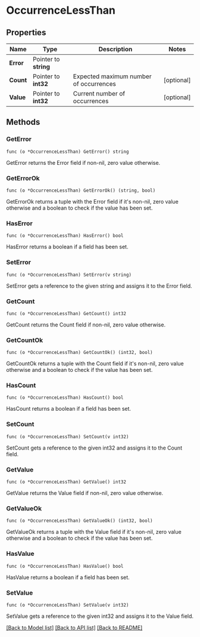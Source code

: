 # OccurrenceLessThan

## Properties

Name | Type | Description | Notes
------------ | ------------- | ------------- | -------------
**Error** | Pointer to **string** |  | 
**Count** | Pointer to **int32** | Expected maximum number of occurrences | [optional] 
**Value** | Pointer to **int32** | Current number of occurrences | [optional] 

## Methods

### GetError

`func (o *OccurrenceLessThan) GetError() string`

GetError returns the Error field if non-nil, zero value otherwise.

### GetErrorOk

`func (o *OccurrenceLessThan) GetErrorOk() (string, bool)`

GetErrorOk returns a tuple with the Error field if it's non-nil, zero value otherwise
and a boolean to check if the value has been set.

### HasError

`func (o *OccurrenceLessThan) HasError() bool`

HasError returns a boolean if a field has been set.

### SetError

`func (o *OccurrenceLessThan) SetError(v string)`

SetError gets a reference to the given string and assigns it to the Error field.

### GetCount

`func (o *OccurrenceLessThan) GetCount() int32`

GetCount returns the Count field if non-nil, zero value otherwise.

### GetCountOk

`func (o *OccurrenceLessThan) GetCountOk() (int32, bool)`

GetCountOk returns a tuple with the Count field if it's non-nil, zero value otherwise
and a boolean to check if the value has been set.

### HasCount

`func (o *OccurrenceLessThan) HasCount() bool`

HasCount returns a boolean if a field has been set.

### SetCount

`func (o *OccurrenceLessThan) SetCount(v int32)`

SetCount gets a reference to the given int32 and assigns it to the Count field.

### GetValue

`func (o *OccurrenceLessThan) GetValue() int32`

GetValue returns the Value field if non-nil, zero value otherwise.

### GetValueOk

`func (o *OccurrenceLessThan) GetValueOk() (int32, bool)`

GetValueOk returns a tuple with the Value field if it's non-nil, zero value otherwise
and a boolean to check if the value has been set.

### HasValue

`func (o *OccurrenceLessThan) HasValue() bool`

HasValue returns a boolean if a field has been set.

### SetValue

`func (o *OccurrenceLessThan) SetValue(v int32)`

SetValue gets a reference to the given int32 and assigns it to the Value field.


[[Back to Model list]](../README.md#documentation-for-models) [[Back to API list]](../README.md#documentation-for-api-endpoints) [[Back to README]](../README.md)


